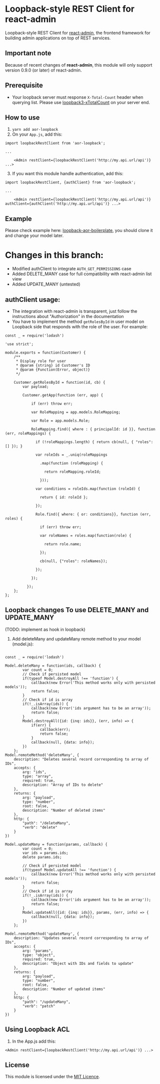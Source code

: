 # Loopback-style REST Client for react-admin

Loopback-style REST Client for [react-admin](https://github.com/marmelab/react-admin), the frontend framework for building admin applications on top of REST services.

## Important note

Because of recent changes of **react-admin**, this module will only support version 0.9.0 (or later) of react-admin.

## Prerequisite

* Your loopback server must response `X-Total-Count` header when querying list. Please use [loopback3-xTotalCount](https://github.com/kimkha/loopback3-xTotalCount) on your server end.

## How to use

1. `yarn add aor-loopback`
2. On your `App.js`, add this:

```
import loopbackRestClient from 'aor-loopback';

...

    <Admin restClient={loopbackRestClient('http://my.api.url/api')} ...>
```

3. If you want this module handle authentication, add this:

```
import loopbackRestClient, {authClient} from 'aor-loopback';

...

    <Admin restClient={loopbackRestClient('http://my.api.url/api')} authClient={authClient('http://my.api.url/api')} ...>
```

## Example

Please check example here: [loopback-aor-boilerplate](https://github.com/kimkha/loopback-aor-boilerplate), you should clone it and change your model later.

# Changes in this branch:
* Modified authClient to integrate `AUTH_GET_PERMISSIONS` case
* Added DELETE_MANY case for full compatibility with react-admin list view
* Added UPDATE_MANY (untested)


## authClient usage:
* The integration with react-admin is transparent, just follow the instructions about "Authorization" in the documentation 
* You have to implement the method `getRolesById` in user model on Loopback side that responds with the role of the user. For example:

```
const _ = require('lodash')

'use strict';

module.exports = function(Customer) {
    /**
     * Display role for user
     * @param {string} id Customer's ID
     * @param {Function(Error, object)}
     */

    Customer.getRolesById = function(id, cb) {
        var payload;

        Customer.getApp(function (err, app) {

            if (err) throw err;
      
            var RoleMapping = app.models.RoleMapping;
      
            var Role = app.models.Role;
      
            RoleMapping.find({ where : { principalId: id }}, function (err, roleMappings) {
            
              if (!roleMappings.length) { return cb(null, { "roles": [] }); }
            
              var roleIds = _.uniq(roleMappings
      
                .map(function (roleMapping) {
      
                  return roleMapping.roleId;
      
                }));
      
              var conditions = roleIds.map(function (roleId) {
      
                return { id: roleId };
      
              });
      
              Role.find({ where: { or: conditions}}, function (err, roles) {
      
                if (err) throw err;
      
                var roleNames = roles.map(function(role) {
      
                  return role.name;
      
                });
      
                cb(null, {"roles": roleNames});
      
              });
      
            });
      
          });
    };
};
```

## Loopback changes To use DELETE_MANY and UPDATE_MANY
(TODO: implement as hook in loopback)
1. Add deleteMany and updateMany remote method to your model  (model.js):
```

const _ = require('lodash')

Model.deleteMany = function(ids, callback) {
        var count = 0;
        // Check if persisted model
        if(typeof Model.destroyAll !== 'function') {
            callback(new Error('This method works only with persisted models'));
            return false;
        }
        // Check if id is array 
        if(!_.isArray(ids)) {
            callback(new Error('ids argument has to be an array'));
            return false;
        }
        Model.destroyAll({id: {inq: ids}}, (err, info) => {
            if(err) {
                callback(err);
                return false;
            }
            callback(null, {data: info});
        })
    };
Model.remoteMethod('deleteMany', {
    description: "Deletes several record corresponding to array of IDs",
    accepts: {
        arg: "ids",
        type: "array",
        required: true,
        description: "Array of IDs to delete"
    },
    returns: { 
        arg: "payload",
        type: "number",
        root: false,
        description: "Number of deleted items"
    },
    http: {
        "path": "/deleteMany",
        "verb": "delete"
    }
})

Model.updateMany = function(params, callback) {
        var count = 0;
        var ids = params.ids;
        delete params.ids;

        // Check if persisted model
        if(typeof Model.updateAll !== 'function') {
            callback(new Error('This method works only with persisted models'));
            return false;
        }
        // Check if id is array 
        if(!_.isArray(ids)) {
            callback(new Error('ids argument has to be an array'));
            return false;
        }
        Model.updateAll({id: {inq: ids}}, params, (err, info) => {
            callback(null, {data: info});
        })
    };

Model.remoteMethod('updateMany', {
    description: "Updates several record corresponding to array of IDs",
    accepts: {
        arg: "params",
        type: "object",
        required: true,
        description: "Object with IDs and fields to update"
    },
    returns: { 
        arg: "payload",
        type: "number",
        root: false,
        description: "Number of updated items"
    },
    http: {
        "path": "/updateMany",
        "verb": "patch"
    }
})
```

## Using Loopback ACL

1. In the App.js add this:
```
<Admin restClient={loopbackRestClient('http://my.api.url/api')} ...>

```

## License

This module is licensed under the [MIT Licence](LICENSE).
